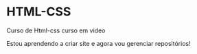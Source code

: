 # HTML-CSS
Curso de Html-css curso em video

Estou aprendendo a criar site e agora vou gerenciar repositórios!